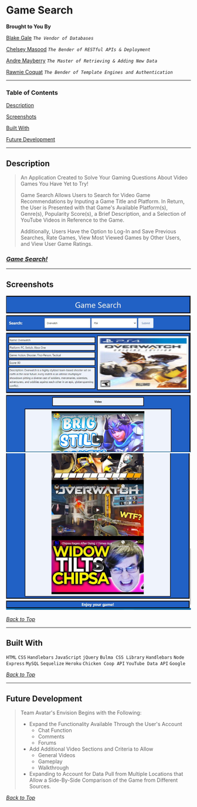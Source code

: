 # **Game Search**

**Brought to You By**

  [Blake Gale](https://github.com/BG00924) *`The Vendor of Databases`*

  [Chelsey Masood](https://github.com/devgirl221) *`The Bender of RESTful APIs & Deployment`*

  [Andre Mayberry](https://github.com/Andre835) *`The Master of Retrieving & Adding New Data`*

  [Rawnie Coquat](https://github.com/RawnieCole) *`The Bender of Template Engines and Authentication`*

---
### **Table of Contents**
  [Description](#description)

  [Screenshots](#screenshots)

  [Built With](#built-with)
  
  [Future Development](#future-development)

---
 ## **Description**
>  An Application Created to Solve Your Gaming Questions About Video Games You Have Yet to Try!
>
>  Game Search Allows Users to Search for Video Game Recommendations by Inputing a Game Title and Platform. In Return, the User is Presented with that Game's Available Platform(s), Genre(s), Popularity Score(s), a Brief Description, and a Selection of YouTube Videos in Reference to the Game. 
>
>  Additionally, Users Have the Option to Log-In and Save Previous Searches, Rate Games, View Most Viewed Games by Other Users, and View User Game Ratings. 

### ***[Game Search!](https://bg00924.github.io/Team-Avatar-project-1/)***

---
 ## **Screenshots**
![Overview of Game Search](./assets/images/avatar.jpg)
![Overview of Game Search](./assets/images/avatar2.jpg)

   *[Back to Top](#game-search)*

---
 ## **Built With**
 `HTML`   `CSS`   `Handlebars`   `JavaScript`   `jQuery`   `Bulma CSS Library`   `Handlebars`   `Node`   `Express`   `MySQL`
   `Sequelize`   `Heroku`   `Chicken Coop API`   `YouTube Data API`   `Google`

   *[Back to Top](#game-search)*

---
 ## **Future Development**
>  Team Avatar's Envision Begins with the Following:
>  *  Expand the Functionality Available Through the User's Account
>      *  Chat Function
>      *  Comments
>      *  Forums
>  *  Add Additional Video Sections and Criteria to Allow
>      *  General Videos
>      *  Gameplay
>      *  Walkthrough
>  *  Expanding to Account for Data Pull from Multiple Locations that Allow a Side-By-Side Comparison of the Game from Different Sources.

   *[Back to Top](#game-search)*
